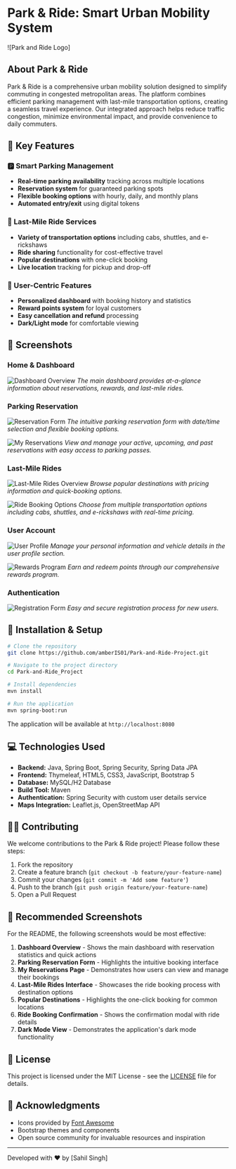# Park & Ride: Smart Urban Mobility System

![Park and Ride Logo]

## About Park & Ride

Park & Ride is a comprehensive urban mobility solution designed to simplify commuting in congested metropolitan areas. The platform combines efficient parking management with last-mile transportation options, creating a seamless travel experience. Our integrated approach helps reduce traffic congestion, minimize environmental impact, and provide convenience to daily commuters.

## 🌟 Key Features

### 🅿️ Smart Parking Management
- **Real-time parking availability** tracking across multiple locations
- **Reservation system** for guaranteed parking spots
- **Flexible booking options** with hourly, daily, and monthly plans
- **Automated entry/exit** using digital tokens

### 🚗 Last-Mile Ride Services
- **Variety of transportation options** including cabs, shuttles, and e-rickshaws
- **Ride sharing** functionality for cost-effective travel
- **Popular destinations** with one-click booking
- **Live location** tracking for pickup and drop-off

### 👤 User-Centric Features
- **Personalized dashboard** with booking history and statistics
- **Reward points system** for loyal customers
- **Easy cancellation and refund** processing
- **Dark/Light mode** for comfortable viewing

## 📸 Screenshots

### Home & Dashboard
![Dashboard Overview](docs/images/screenshots/dashboard.png)
*The main dashboard provides at-a-glance information about reservations, rewards, and last-mile rides.*

### Parking Reservation
![Reservation Form](docs/images/screenshots/reservation_form.png)
*The intuitive parking reservation form with date/time selection and flexible booking options.*

![My Reservations](docs/images/screenshots/my_reservations.png)
*View and manage your active, upcoming, and past reservations with easy access to parking passes.*

### Last-Mile Rides
![Last-Mile Rides Overview](docs/images/screenshots/lastmile_overview.png)
*Browse popular destinations with pricing information and quick-booking options.*

![Ride Booking Options](docs/images/screenshots/ride_booking.png)
*Choose from multiple transportation options including cabs, shuttles, and e-rickshaws with real-time pricing.*

### User Account
![User Profile](docs/images/screenshots/user_profile.png)
*Manage your personal information and vehicle details in the user profile section.*

![Rewards Program](docs/images/screenshots/rewards.png)
*Earn and redeem points through our comprehensive rewards program.*

### Authentication
![Registration Form](docs/images/screenshots/registration.png)
*Easy and secure registration process for new users.*

## 🔧 Installation & Setup

```bash
# Clone the repository
git clone https://github.com/amberIS01/Park-and-Ride-Project.git

# Navigate to the project directory
cd Park-and-Ride_Project

# Install dependencies
mvn install

# Run the application
mvn spring-boot:run
```

The application will be available at `http://localhost:8080`

## 💻 Technologies Used

- **Backend:** Java, Spring Boot, Spring Security, Spring Data JPA
- **Frontend:** Thymeleaf, HTML5, CSS3, JavaScript, Bootstrap 5
- **Database:** MySQL/H2 Database
- **Build Tool:** Maven
- **Authentication:** Spring Security with custom user details service
- **Maps Integration:** Leaflet.js, OpenStreetMap API

## 👨‍💻 Contributing

We welcome contributions to the Park & Ride project! Please follow these steps:

1. Fork the repository
2. Create a feature branch (`git checkout -b feature/your-feature-name`)
3. Commit your changes (`git commit -m 'Add some feature'`)
4. Push to the branch (`git push origin feature/your-feature-name`)
5. Open a Pull Request

## 📝 Recommended Screenshots

For the README, the following screenshots would be most effective:

1. **Dashboard Overview** - Shows the main dashboard with reservation statistics and quick actions
2. **Parking Reservation Form** - Highlights the intuitive booking interface
3. **My Reservations Page** - Demonstrates how users can view and manage their bookings
4. **Last-Mile Rides Interface** - Showcases the ride booking process with destination options
5. **Popular Destinations** - Highlights the one-click booking for common locations
6. **Ride Booking Confirmation** - Shows the confirmation modal with ride details
7. **Dark Mode View** - Demonstrates the application's dark mode functionality

## 📄 License

This project is licensed under the MIT License - see the [LICENSE](LICENSE) file for details.

## 🙏 Acknowledgments

- Icons provided by [Font Awesome](https://fontawesome.com/)
- Bootstrap themes and components
- Open source community for invaluable resources and inspiration

---

Developed with ❤️ by [Sahil Singh] 
